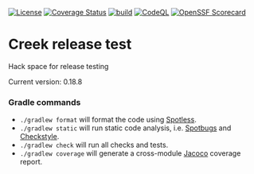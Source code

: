 [![License](https://img.shields.io/badge/License-Apache%202.0-blue.svg)](https://opensource.org/licenses/Apache-2.0)
[![Coverage Status](https://coveralls.io/repos/github/creek-service/creek-release-test/badge.svg?branch=main)](https://coveralls.io/github/creek-service/creek-release-test?branch=main)
[![build](https://github.com/creek-service/creek-release-test/actions/workflows/build.yml/badge.svg)](https://github.com/creek-service/creek-release-test/actions/workflows/build.yml)
[![CodeQL](https://github.com/creek-service/creek-release-test/actions/workflows/codeql.yml/badge.svg)](https://github.com/creek-service/creek-release-test/actions/workflows/codeql.yml)
[![OpenSSF Scorecard](https://api.securityscorecards.dev/projects/github.com/creek-service/creek-release-test/badge)](https://api.securityscorecards.dev/projects/github.com/creek-service/creek-release-test)

# Creek release test

Hack space for release testing

Current version: 0.18.8

### Gradle commands

* `./gradlew format` will format the code using [Spotless][1].
* `./gradlew static` will run static code analysis, i.e. [Spotbugs][2] and [Checkstyle][3].
* `./gradlew check` will run all checks and tests.
* `./gradlew coverage` will generate a cross-module [Jacoco][5] coverage report.

[1]: https://github.com/diffplug/spotless
[2]: https://spotbugs.github.io/
[3]: https://checkstyle.sourceforge.io/
[4]: https://github.com/allegro/axion-release-plugin
[5]: https://www.jacoco.org/jacoco/trunk/doc/
[6]: https://coveralls.io/
[7]: https://junit.org/junit5/docs/current/user-guide/
[8]: https://site.mockito.org/
[9]: http://hamcrest.org/JavaHamcrest/index
[10]: https://github.com/google/guava/tree/master/guava-testlib
[11]: https://logging.apache.org/log4j/2.x/
[12]: https://coveralls.io/
